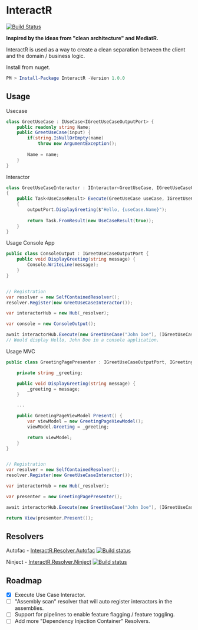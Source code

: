 # InteractR
[![Build Status](https://dev.azure.com/kristofferolsson/Interactor/_apis/build/status/Interactor-CI?branchName=master)](https://dev.azure.com/kristofferolsson/Interactor/_build/latest?definitionId=7&branchName=master)

**Inspired by the ideas from "clean architecture" and MediatR.**

InteractR is used as a way to create a clean separation between the client and the domain / business logic.

Install from nuget.
```PowerShell
PM > Install-Package InteractR -Version 1.0.0
```

## Usage
Usecase

```csharp
class GreetUseCase : IUseCase<IGreetUseCaseOutputPort> {
	public readonly string Name;
	public GreetUseCase(input) {
		if(string.IsNullOrEmpty(name)
			throw new ArgumentException();
			
		Name = name;
	}
}
```

Interactor

```csharp
class GreetUseCaseInteractor : IInteractor<GreetUseCase, IGreetUseCaseOutputPort> 
{
	public Task<UseCaseResult> Execute(GreetUseCase useCase, IGreetUseCaseOutputPort outputPort, CancellationToken cancellationToken)
	{
		outputPort.DisplayGreeting($"Hello, {useCase.Name}");
		
		return Task.FromResult(new UseCaseResult(true));
	}
}
```

Usage Console App


```csharp
public class ConsoleOutput : IGreetUseCaseOutputPort {
	public void DisplayGreeting(string message) {
		Console.WriteLine(message);
	}
}
```

```csharp

// Registration
var resolver = new SelfContainedResolver();
resolver.Register(new GreetUseCaseInteractor());

var interactorHub = new Hub(_resolver);

var console = new ConsoleOutput();

await interactorHub.Execute(new GreetUseCase("John Doe"), (IGreetUseCaseOutputPort) console);
// Would display Hello, John Doe in a console application.
```

Usage MVC

```csharp
public class GreetingPagePresenter : IGreetUseCaseOutputPort, IGreetingPagePresenter {

	private string _greeting;

	public void DisplayGreeting(string message) {
		_greeting = message;
	}

	...

	public GreetingPageViewModel Present() {
		var viewModel = new GreetingPageViewModel();
		viewModel.Greeting = _greeting;

		return viewModel;
	}
}
```


```csharp

// Registration
var resolver = new SelfContainedResolver();
resolver.Register(new GreetUseCaseInteractor());

var interactorHub = new Hub(_resolver);

var presenter = new GreetingPagePresenter();

await interactorHub.Execute(new GreetUseCase("John Doe"), (IGreetUseCaseOutputPort) presenter);

return View(presenter.Present());
```

## Resolvers
Autofac - [InteractR.Resolver.Autofac](https://github.com/madebykrol/InteractR.Resolver.Autofac) [![Build status](https://dev.azure.com/kristofferolsson/Interactor/_apis/build/status/InteractR.Resolver.AutoFac)](https://dev.azure.com/kristofferolsson/Interactor/_build/latest?definitionId=11)

Ninject - [InteractR.Resolver.Ninject](https://github.com/madebykrol/InteractR.Resolver.Ninject) [![Build status](https://dev.azure.com/kristofferolsson/Interactor/_apis/build/status/InteractR.Resolver.Ninject)](https://dev.azure.com/kristofferolsson/Interactor/_build/latest?definitionId=10)

## Roadmap
- [x] Execute Use Case Interactor.
- [ ] "Assembly scan" resolver that will auto register interactors in the assemblies.
- [ ] Support for pipelines to enable feature flagging / feature toggling.
- [ ] Add more "Dependency Injection Container" Resolvers.
